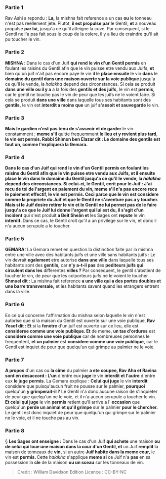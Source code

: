 
### Partie 1
Rav Ashi a repondu : <b>La,</b> la mishna fait reference a un cas <b>ou</b> le tonneau n'est pas reellement jete. Plutot, <b>il est propulse par</b> le Gentil, <b>et</b> a nouveau propulse <b>par lui,</b> jusqu'a ce qu'il atteigne la cuve. Par consequent, si le Gentil ne l'a pas fait sous le coup de la colere, il y a lieu de craindre qu'il ait pu toucher le vin.

### Partie 2
<strong>MISHNA : </strong>Dans le cas d'un Juif <b>qui rend le vin d'un Gentil permis</b> en foulant les raisins du Gentil afin que le vin puisse etre vendu aux Juifs, <b>et</b> bien qu'un juif n'ait pas encore paye le vin <b>il</b> le <b>place ensuite</b> le vin <b>dans</b> le <b>domaine du gentil dans une maison ouverte sur la voie publique</b> jusqu'a ce qu'il le vende, la <i>halakha</i> depend des circonstances. Si cela se produit <b>dans une ville ou il y a</b> a la fois des <b>gentils et des juifs,</b> le vin est <b>permis,</b> car le gentil ne touche pas le vin de peur que les juifs ne le voient faire. Si cela se produit <b>dans une ville</b> dans laquelle tous ses</b> habitants sont des <b>gentils,</b> le vin est <b>interdit a moins que</b> un juif <b>s'assoit et sauvegarde</b> le vin.

### Partie 3
<b>Mais le gardien n'est pas tenu de s'asseoir et de garder</b> le vin constamment ; <b>meme s'il</b> quitte frequemment <b>le lieu <b>et y revient</b> plus tard, le vin est <b>permis. Rabbi Shimon ben Elazar dit :</b> Le <b>domaine des gentils est</b> tout <b>un, </b> comme l'expliquera la Gemara.

### Partie 4
Dans le cas d'un Juif <b>qui rend le vin d'un Gentil permis</b> en foulant les raisins du Gentil afin que le vin puisse etre vendu aux Juifs, <b>et il</b> ensuite <b>place</b> le vin <b>dans</b> le <b>domaine</b> du Gentil jusqu'a ce qu'il le vende, la <i>halakha</i> depend des circonstances. Si <b>celui-ci,</b> le Gentil, <b>ecrit pour</b> le Juif : <b>J'ai recu de toi de l'argent</b> en paiement du vin, meme s'il n'a pas encore recu le paiement effectif, le vin est <b>permis.</b> Ceci parce que le vin est considere comme la propriete du Juif et que le Gentil ne s'aventure pas a y toucher. <b>Mais si le Juif desire retirer</b> le vin <b>et</b> le Gentil <b>ne lui permet pas</b> de le faire <b>jusqu'a ce que</b> le Juif lui <b>donne l'argent</b> qui lui est du, il s'agit d'un incident</b> qui s'est produit <b>a Beit Sheân et</b> les Sages ont <b>repute</b> le vin <b>interdit. </b> Dans ce cas, le Gentil croit qu'il a un privilege sur le vin, et donc il n'a aucun scrupule a le toucher.

### Partie 5
<strong>GEMARA:</strong> La Gemara remet en question la distinction faite par la mishna entre une ville avec des habitants juifs et une ville sans habitants juifs : Le vin devrait <b>egalement</b> etre autorise <b>dans une ville</b> dans laquelle tous ses</b> habitants sont des <b>gentils,</b> car <b>n'y a-t-il pas</b> des <b>pediteurs juifs qui circulent dans les</b> differentes <b>villes ?</b> Par consequent, le gentil s'abstient de toucher le vin, de peur que les colporteurs juifs ne le voient le toucher. <b>Shmuel dit :</b> La mishna fait reference <b>a une ville qui a des portes doubles et une barre transversale,</b> et les habitants savent quand les etrangers entrent dans la ville.

### Partie 6
En ce qui concerne l'affirmation du mishna selon laquelle le vin n'est autorise que si la maison du Gentil est ouverte sur une voie publique, <b>Rav Yosef dit : Et</b> si la <b>fenetre</b> d'un juif est ouverte sur ce lieu, elle est <b>consideree comme une voie publique. Et</b> de meme, <b>un tas d'ordures</b> est <b>considere comme une voie publique</b> car de nombreuses personnes le frequentent, <b>et un palmier</b> est <b>considere comme une voie publique,</b> car le Gentil est inquiet de peur que quelqu'un qui grimpe au palmier ne le voie.

### Partie 7
<b>A propos</b> d'un cas ou <b>la cime</b> du palmier <b>a ete coupee, Rav Aha et Ravina sont en desaccord : L'un</b> d'entre eux <b>juge</b> le vin <b>interdit et l'autre</b> d'entre eux <b>le juge</b> <b>permis.</b> La Gemara explique : <b>Celui qui juge</b> le vin <b>interdit</b> considere que puisqu'aucun fruit ne pousse sur le palmier, <b>pourquoi</b> quelqu'un <b>y grimperait-il ?</b> Le Gentil n'a donc aucune raison de s'inquieter de peur que quelqu'un ne le voie, et il n'a aucun scrupule a toucher le vin. <b>Et celui qui juge</b> le vin <b>permis</b> retient qu'il arrive a l' <b>occasion</b> que quelqu'un <b>perde un animal et qu'il grimpe</b> sur le palmier <b>pour le chercher.</b> Le gentil est donc inquiet de peur que quelqu'un qui grimpe sur le palmier ne le voie, et il ne touche pas au vin.

### Partie 8
§ <b>Les Sages ont enseigne :</b> Dans le cas d'un Juif <b>qui achete</b> une maison <b>ou de celui qui loue une maison dans la cour d'un Gentil, et</b> un Juif <b>remplit</b> la maison de tonneaux de <b>vin,</b> si un autre <b>Juif habite dans la meme cour,</b> le vin est <b>permis. </b> Cette <i>halakha</i> s'applique <b>meme si</b> ce Juif n'a <b>pas</b> en sa possession</b> la <b>cle</b> de la maison <b>ou un sceau</b> sur les tonneaux de vin.

>Credit : William Davidson Edition
>Licence : CC-BY-NC
